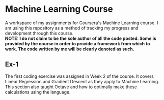 # Machine Learning Course
A workspace of my assignments for Coursera's Machine Learning course.  I am using this repository as a method of tracking my progress and development through this course.    
**NOTE:  I do not claim to be the sole author of all the code posted.  Some is provided by the course in order to provide a framework from which to work.  The code written by me will be clearly denoted as such.**  
## Ex-1
  The first coding exercise was assigned in Week 2 of the course.  It covers Linear Regression and Gradient Descent as they apply to Machine Learning.  This section also taught Octave and how to optimally make these calculations using the language.
